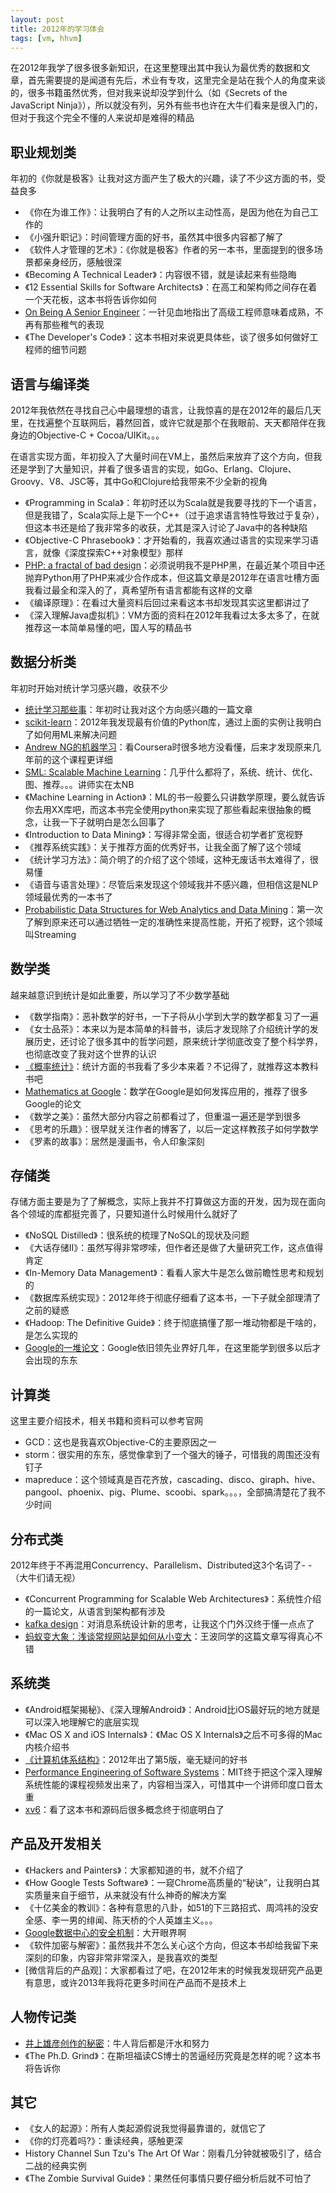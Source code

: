 ```yaml
---
layout: post
title: 2012年的学习体会
tags: [vm, hhvm]
---
```


在2012年我学了很多很多新知识，在这里整理出其中我认为最优秀的数据和文章，首先需要提的是闻道有先后，术业有专攻，这里完全是站在我个人的角度来谈的，很多书籍虽然优秀，但对我来说却没学到什么（如《Secrets of the JavaScript Ninja》），所以就没有列，另外有些书也许在大牛们看来是很入门的，但对于我这个完全不懂的人来说却是难得的精品

## 职业规划类

年初的《你就是极客》让我对这方面产生了极大的兴趣，读了不少这方面的书，受益良多

* 《你在为谁工作》：让我明白了有的人之所以主动性高，是因为他在为自己工作的
* 《小强升职记》：时间管理方面的好书，虽然其中很多内容都了解了
* 《软件人才管理的艺术》：《你就是极客》作者的另一本书，里面提到的很多场景都亲身经历，感触很深
* 《Becoming A Technical Leader》：内容很不错，就是读起来有些隐晦
* 《12 Essential Skills for Software Architects》：在高工和架构师之间存在着一个天花板，这本书将告诉你如何
* [On Being A Senior Engineer](http://www.kitchensoap.com/2012/10/25/on-being-a-senior-engineer/)：一针见血地指出了高级工程师意味着成熟，不再有那些稚气的表现
* 《The Developer's Code》：这本书相对来说更具体些，谈了很多如何做好工程师的细节问题

## 语言与编译类

2012年我依然在寻找自己心中最理想的语言，让我惊喜的是在2012年的最后几天里，在找遍整个互联网后，暮然回首，或许它就是那个在我眼前、天天都陪伴在我身边的Objective-C + Cocoa/UIKit。。。

在语言实现方面，年初投入了大量时间在VM上，虽然后来放弃了这个方向，但我还是学到了大量知识，并看了很多语言的实现，如Go、Erlang、Clojure、Groovy、V8、JSC等，其中Go和Clojure给我带来不少全新的视角

* 《Programming in Scala》：年初时还以为Scala就是我要寻找的下一个语言，但是我错了，Scala实际上是下一个C++（过于追求语言特性导致过于复杂），但这本书还是给了我非常多的收获，尤其是深入讨论了Java中的各种缺陷
* 《Objective-C Phrasebook》：才开始看的，我喜欢通过语言的实现来学习语言，就像《深度探索C++对象模型》那样
* [PHP: a fractal of bad design](http://me.veekun.com/blog/2012/04/09/php-a-fractal-of-bad-design/)：必须说明我不是PHP黑，在最近某个项目中还抛弃Python用了PHP来减少合作成本，但这篇文章是2012年在语言吐槽方面我看过最全和深入的了，真希望所有语言都能有这样的文章
* 《编译原理》：在看过大量资料后回过来看这本书却发现其实这里都讲过了
* 《深入理解Java虚拟机》：VM方面的资料在2012年我看过太多太多了，在就推荐这一本简单易懂的吧，国人写的精品书

## 数据分析类

年初时开始对统计学习感兴趣，收获不少

* [统计学习那些事](http://cos.name/2011/12/stories-about-statistical-learning/)：年初时让我对这个方向感兴趣的一篇文章
* [scikit-learn](http://scikit-learn.org/stable/)：2012年我发现最有价值的Python库，通过上面的实例让我明白了如何用ML来解决问题
* [Andrew NG的机器学习](http://v.163.com/special/opencourse/machinelearning.html)：看Coursera时很多地方没看懂，后来才发现原来几年前的这个课程更详细
* [SML: Scalable Machine Learning](http://alex.smola.org/teaching/berkeley2012/)：几乎什么都将了，系统、统计、优化、图、推荐。。。讲师实在太NB
* 《Machine Learning in Action》：ML的书一般要么只讲数学原理，要么就告诉你去用XX库吧，而这本书完全使用python来实现了那些看起来很抽象的概念，让我一下子就明白是怎么回事了
* 《Introduction to Data Mining》：写得非常全面，很适合初学者扩宽视野
* 《推荐系统实践》：关于推荐方面的优秀好书，让我全面了解了这个领域
* 《统计学习方法》：简介明了的介绍了这个领域，这种无废话书太难得了，很易懂
* 《语音与语言处理》：尽管后来发现这个领域我并不感兴趣，但相信这是NLP领域最优秀的一本书了
* [Probabilistic Data Structures for Web Analytics and Data Mining](http://highlyscalable.wordpress.com/2012/05/01/probabilistic-structures-web-analytics-data-mining/)：第一次了解到原来还可以通过牺牲一定的准确性来提高性能，开拓了视野，这个领域叫Streaming

## 数学类

越来越意识到统计是如此重要，所以学习了不少数学基础

* 《数学指南》：恶补数学的好书，一下子将从小学到大学的数学都复习了一遍
* 《女士品茶》：本来以为是本简单的科普书，读后才发现除了介绍统计学的发展历史，还讨论了很多其中的哲学问题，原来统计学彻底改变了整个科学界，也彻底改变了我对这个世界的认识
* [《概率统计》](http://book.douban.com/subject/10827481/)：统计方面的书我看了多少本来着？不记得了，就推荐这本教科书吧
* [Mathematics at Google](http://research.google.com/pubs/pub38331.html)：数学在Google是如何发挥应用的，推荐了很多Google的论文
* 《数学之美》：虽然大部分内容之前都看过了，但重温一遍还是学到很多
* 《思考的乐趣》：很早就关注作者的博客了，以后一定这样教孩子如何学数学
* 《罗素的故事》：居然是漫画书，令人印象深刻

## 存储类

存储方面主要是为了了解概念，实际上我并不打算做这方面的开发，因为现在面向各个领域的库都挺完善了，只要知道什么时候用什么就好了

* 《NoSQL Distilled》：很系统的梳理了NoSQL的现状及问题
* 《大话存储Ⅱ》：虽然写得非常啰嗦，但作者还是做了大量研究工作，这点值得肯定
* 《In-Memory Data Management》：看看人家大牛是怎么做前瞻性思考和规划的
* 《数据库系统实现》：2012年终于彻底仔细看了这本书，一下子就全部理清了之前的疑惑
* 《Hadoop: The Definitive Guide》：终于彻底搞懂了那一堆动物都是干啥的，是怎么实现的
* [Google的一堆论文](http://research.google.com/pubs/papers.html)：Google依旧领先业界好几年，在这里能学到很多以后才会出现的东东

## 计算类

这里主要介绍技术，相关书籍和资料可以参考官网

* GCD：这也是我喜欢Objective-C的主要原因之一
* storm：很实用的东东，感觉像拿到了一个强大的锤子，可惜我的周围还没有钉子
* mapreduce：这个领域真是百花齐放，cascading、disco、giraph、hive、pangool、phoenix、pig、Plume、scoobi、spark。。。，全部搞清楚花了我不少时间

## 分布式类

2012年终于不再混用Concurrency、Parallelism、Distributed这3个名词了- -（大牛们请无视）

* 《Concurrent Programming for Scalable Web Architectures》：系统性介绍的一篇论文，从语言到架构都有涉及
* [kafka design](http://kafka.apache.org/design.html)：对消息系统设计新的思考，让我这个门外汉终于懂一点点了
* [蚂蚁变大象：浅谈常规网站是如何从小变大](http://stblog.baidu-tech.com/?p=1643)：王波同学的这篇文章写得真心不错

## 系统类

* 《Android框架揭秘》、《深入理解Android》：Android比iOS最好玩的地方就是可以深入地理解它的底层实现
* 《Mac OS X and iOS Internals》：《Mac OS X Internals》之后不可多得的Mac内核介绍书
* [《计算机体系结构》](http://book.douban.com/subject/7006537/)：2012年出了第5版，毫无疑问的好书
* [Performance Engineering of Software Systems](http://ocw.mit.edu/courses/electrical-engineering-and-computer-science/6-172-performance-engineering-of-software-systems-fall-2010/index.htm)：MIT终于把这个深入理解系统性能的课程视频发出来了，内容相当深入，可惜其中一个讲师印度口音太重
* [xv6](http://pdos.csail.mit.edu/6.828/2011/xv6.html)：看了这本书和源码后很多概念终于彻底明白了

## 产品及开发相关

* 《Hackers and Painters》：大家都知道的书，就不介绍了
* 《How Google Tests Software》：一窥Chrome高质量的“秘诀”，让我明白其实质量来自于细节，从来就没有什么神奇的解决方案
* 《十亿美金的教训》：各种有意思的八卦，如51的下三路招式、周鸿祎的没安全感、李一男的绯闻、陈天桥的个人英雄主义。。。
* [Google数据中心的安全机制](http://www.google.com/green/storyofsend/desktop/#/safe-and-secure)：大开眼界啊
* 《软件加密与解密》：虽然我并不怎么关心这个方向，但这本书却给我留下来深刻的印象，内容非常非常深入，是我喜欢的类型
* [微信背后的产品观]：大家都看过了吧，在2012年末的时候我发现研究产品更有意思，或许2013年我将花更多时间在产品而不是技术上

## 人物传记类

* [井上雄彦创作的秘密](http://movie.douban.com/subject/4849922/)：牛人背后都是汗水和努力
* 《The Ph.D. Grind》：在斯坦福读CS博士的苦逼经历究竟是怎样的呢？这本书将告诉你

## 其它

* 《女人的起源》：所有人类起源假说我觉得最靠谱的，就信它了
* 《你的灯亮着吗?》：重读经典，感触更深
* History Channel Sun Tzu's The Art Of War：刚看几分钟就被吸引了，结合二战的经典实例
* 《The Zombie Survival Guide》：果然任何事情只要仔细分析后就不可怕了